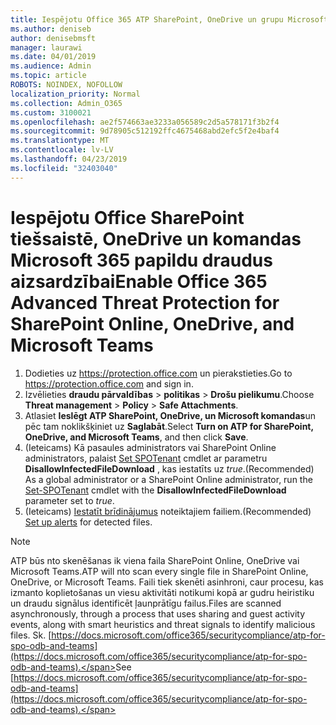 ```yaml
---
title: Iespējotu Office 365 ATP SharePoint, OneDrive un grupu Microsoft
ms.author: deniseb
author: denisebmsft
manager: laurawi
ms.date: 04/01/2019
ms.audience: Admin
ms.topic: article
ROBOTS: NOINDEX, NOFOLLOW
localization_priority: Normal
ms.collection: Admin_O365
ms.custom: 3100021
ms.openlocfilehash: ae2f574663ae3233a056589c2d5a578171f3b2f4
ms.sourcegitcommit: 9d78905c512192ffc4675468abd2efc5f2e4baf4
ms.translationtype: MT
ms.contentlocale: lv-LV
ms.lasthandoff: 04/23/2019
ms.locfileid: "32403040"
---
```

# <a name="enable-office-365-advanced-threat-protection-for-sharepoint-online-onedrive-and-microsoft-teams"></a><span data-ttu-id="11a84-102">Iespējotu Office SharePoint tiešsaistē, OneDrive un komandas Microsoft 365 papildu draudus aizsardzībai</span><span class="sxs-lookup"><span data-stu-id="11a84-102">Enable Office 365 Advanced Threat Protection for SharePoint Online, OneDrive, and Microsoft Teams</span></span>

1. <span data-ttu-id="11a84-103">Dodieties uz https://protection.office.com un pierakstieties.</span><span class="sxs-lookup"><span data-stu-id="11a84-103">Go to https://protection.office.com and sign in.</span></span>
2. <span data-ttu-id="11a84-104">Izvēlieties **draudu pārvaldības** > **politikas** > **Drošu pielikumu**.</span><span class="sxs-lookup"><span data-stu-id="11a84-104">Choose **Threat management** > **Policy** > **Safe Attachments**.</span></span>
3. <span data-ttu-id="11a84-105">Atlasiet **Ieslēgt ATP SharePoint, OneDrive, un Microsoft komandas**un pēc tam noklikšķiniet uz **Saglabāt**.</span><span class="sxs-lookup"><span data-stu-id="11a84-105">Select **Turn on ATP for SharePoint, OneDrive, and Microsoft Teams**, and then click **Save**.</span></span>
4. <span data-ttu-id="11a84-106">(Ieteicams) Kā pasaules administrators vai SharePoint Online administrators, palaist [Set SPOTenant](https://docs.microsoft.com/powershell/module/sharepoint-online/Set-SPOTenant?view=sharepoint-ps) cmdlet ar parametru **DisallowInfectedFileDownload** , kas iestatīts uz *true*.</span><span class="sxs-lookup"><span data-stu-id="11a84-106">(Recommended) As a global administrator or a SharePoint Online administrator, run the [Set-SPOTenant](https://docs.microsoft.com/powershell/module/sharepoint-online/Set-SPOTenant?view=sharepoint-ps) cmdlet with the **DisallowInfectedFileDownload** parameter set to *true*.</span></span>
5. <span data-ttu-id="11a84-107">(Ieteicams) [Iestatīt brīdinājumus](https://docs.microsoft.com/office365/securitycompliance/turn-on-atp-for-spo-odb-and-teams#set-up-alerts-for-detected-files) noteiktajiem failiem.</span><span class="sxs-lookup"><span data-stu-id="11a84-107">(Recommended) [Set up alerts](https://docs.microsoft.com/office365/securitycompliance/turn-on-atp-for-spo-odb-and-teams#set-up-alerts-for-detected-files) for detected files.</span></span>

> [!NOTE]
> <span data-ttu-id="11a84-108">ATP būs nto skenēšanas ik viena faila SharePoint Online, OneDrive vai Microsoft Teams.</span><span class="sxs-lookup"><span data-stu-id="11a84-108">ATP will nto scan every single file in SharePoint Online, OneDrive, or Microsoft Teams.</span></span> <span data-ttu-id="11a84-109">Faili tiek skenēti asinhroni, caur procesu, kas izmanto koplietošanas un viesu aktivitāti notikumi kopā ar gudru heiristiku un draudu signālus identificēt ļaunprātīgu failus.</span><span class="sxs-lookup"><span data-stu-id="11a84-109">Files are scanned asynchronously, through a process that uses sharing and guest activity events, along with smart heuristics and threat signals to identify malicious files.</span></span> <span data-ttu-id="11a84-110">Sk. [https://docs.microsoft.com/office365/securitycompliance/atp-for-spo-odb-and-teams](https://docs.microsoft.com/office365/securitycompliance/atp-for-spo-odb-and-teams).</span><span class="sxs-lookup"><span data-stu-id="11a84-110">See [https://docs.microsoft.com/office365/securitycompliance/atp-for-spo-odb-and-teams](https://docs.microsoft.com/office365/securitycompliance/atp-for-spo-odb-and-teams).</span></span>